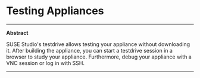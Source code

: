 # Testing Appliances

---

**Abstract**

SUSE Studio's testdrive allows testing your appliance without downloading it. After building the appliance, you can start a testdrive session in a browser to study your appliance. Furthermore, debug your appliance with a VNC session or log in with SSH.

---